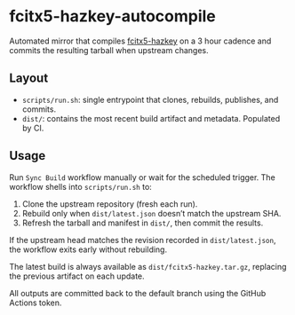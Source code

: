 # fcitx5-hazkey-autocompile

Automated mirror that compiles [fcitx5-hazkey](https://github.com/7ka-Hiira/fcitx5-hazkey) on a 3 hour cadence and commits the resulting tarball when upstream changes.

## Layout

- `scripts/run.sh`: single entrypoint that clones, rebuilds, publishes, and commits.
- `dist/`: contains the most recent build artifact and metadata. Populated by CI.

## Usage

Run `Sync Build` workflow manually or wait for the scheduled trigger. The workflow shells into `scripts/run.sh` to:

1. Clone the upstream repository (fresh each run).
2. Rebuild only when `dist/latest.json` doesn’t match the upstream SHA.
3. Refresh the tarball and manifest in `dist/`, then commit the results.

If the upstream head matches the revision recorded in `dist/latest.json`, the workflow exits early without rebuilding.

The latest build is always available as `dist/fcitx5-hazkey.tar.gz`, replacing the previous artifact on each update.

All outputs are committed back to the default branch using the GitHub Actions token.
